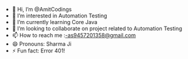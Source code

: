 - 👋 Hi, I’m @AmitCodings
- 👀 I’m interested in Automation Testing
- 🌱 I’m currently learning Core Java
- 💞️ I’m looking to collaborate on project related to Automation Testing
- 📫 How to reach me :-as9457201358@gmail.com
- 😄 Pronouns: Sharma Ji
- ⚡ Fun fact: Error 401!

<!---
AmitCodings/AmitCodings is a ✨ special ✨ repository because its `README.md` (this file) appears on your GitHub profile.
You can click the Preview link to take a look at your changes.
--->
